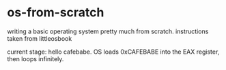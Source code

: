 # os-from-scratch
writing a basic operating system pretty much from scratch. instructions taken from littleosbook

current stage: hello cafebabe. 
  OS loads 0xCAFEBABE into the EAX register, then loops infinitely.
